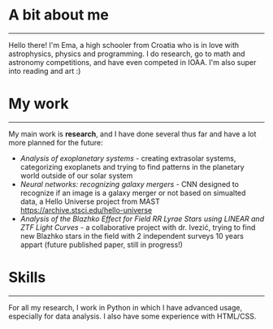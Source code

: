 # A bit about me
---
Hello there! I'm Ema, a high schooler from Croatia who is in love with astrophysics, physics and programming. I do research, go to math and astronomy competitions, and have even competed in IOAA. I'm also super into reading and art :)

# My work
---
My main work is **research**, and I have done several thus far and have a lot more planned for the future:

- _Analysis of exoplanetary systems_ - creating extrasolar systems, categorizing exoplanets and trying to find patterns in the planetary world outside of our solar system
- _Neural networks: recognizing galaxy mergers_ - CNN designed to recognize if an image is a galaxy merger or not based on simualted data, a Hello Universe project from MAST https://archive.stsci.edu/hello-universe
- _Analysis of the Blazhko Effect for Field RR Lyrae Stars using LINEAR and ZTF Light Curves_ - a collaborative project with dr. Ivezić, trying to find new Blazhko stars in the field with 2 independent surveys 10 years appart (future published paper, still in progress!)

# Skills
---
For all my research, I work in Python in which I have advanced usage, especially for data analysis. I also have some experience with HTML/CSS. 


<!---
emadonev/emadonev is a ✨ special ✨ repository because its `README.md` (this file) appears on your GitHub profile.
You can click the Preview link to take a look at your changes.
--->
